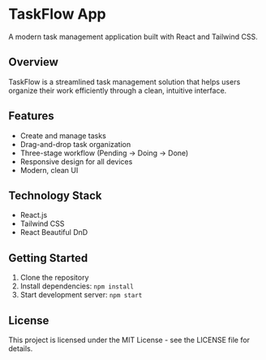# TaskFlow App

A modern task management application built with React and Tailwind CSS.

## Overview

TaskFlow is a streamlined task management solution that helps users organize their work efficiently through a clean, intuitive interface.

## Features

- Create and manage tasks
- Drag-and-drop task organization
- Three-stage workflow (Pending → Doing → Done)
- Responsive design for all devices
- Modern, clean UI

## Technology Stack

- React.js
- Tailwind CSS
- React Beautiful DnD

## Getting Started

1. Clone the repository
2. Install dependencies: `npm install`
3. Start development server: `npm start`

## License

This project is licensed under the MIT License - see the LICENSE file for details.